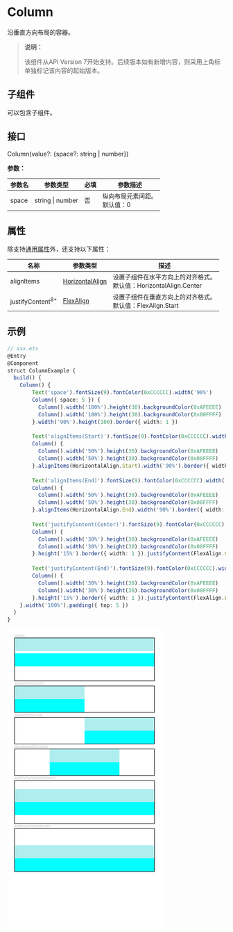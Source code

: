 # Column

沿垂直方向布局的容器。

>  **说明：**
>
>  该组件从API Version 7开始支持。后续版本如有新增内容，则采用上角标单独标记该内容的起始版本。


## 子组件

可以包含子组件。


## 接口

Column(value?:&nbsp;{space?: string&nbsp;|&nbsp;number})

**参数：**

| 参数名 | 参数类型 | 必填 | 参数描述 |
| -------- | -------- | -------- | -------- |
| space | string&nbsp;\|&nbsp;number | 否 | 纵向布局元素间距。<br/>默认值：0 |

## 属性

除支持[通用属性](ts-universal-attributes-size.md)外，还支持以下属性：

| 名称 | 参数类型 | 描述 |
| -------- | -------- | -------- |
| alignItems | [HorizontalAlign](ts-appendix-enums.md#horizontalalign) | 设置子组件在水平方向上的对齐格式。<br/>默认值：HorizontalAlign.Center |
| justifyContent<sup>8+</sup> | [FlexAlign](ts-container-flex.md) | 设置子组件在垂直方向上的对齐格式。<br/>默认值：FlexAlign.Start |

## 示例

```ts
// xxx.ets
@Entry
@Component
struct ColumnExample {
  build() {
    Column() {
        Text('space').fontSize(9).fontColor(0xCCCCCC).width('90%')
        Column({ space: 5 }) {
          Column().width('100%').height(30).backgroundColor(0xAFEEEE)
          Column().width('100%').height(30).backgroundColor(0x00FFFF)
        }.width('90%').height(100).border({ width: 1 })

        Text('alignItems(Start)').fontSize(9).fontColor(0xCCCCCC).width('90%')
        Column() {
          Column().width('50%').height(30).backgroundColor(0xAFEEEE)
          Column().width('50%').height(30).backgroundColor(0x00FFFF)
        }.alignItems(HorizontalAlign.Start).width('90%').border({ width: 1 })

        Text('alignItems(End)').fontSize(9).fontColor(0xCCCCCC).width('90%')
        Column() {
          Column().width('50%').height(30).backgroundColor(0xAFEEEE)
          Column().width('50%').height(30).backgroundColor(0x00FFFF)
        }.alignItems(HorizontalAlign.End).width('90%').border({ width: 1 })

        Text('justifyContent(Center)').fontSize(9).fontColor(0xCCCCCC).width('90%')
        Column() {
          Column().width('30%').height(30).backgroundColor(0xAFEEEE)
          Column().width('30%').height(30).backgroundColor(0x00FFFF)
        }.height('15%').border({ width: 1 }).justifyContent(FlexAlign.Center)

        Text('justifyContent(End)').fontSize(9).fontColor(0xCCCCCC).width('90%')
        Column() {
          Column().width('30%').height(30).backgroundColor(0xAFEEEE)
          Column().width('30%').height(30).backgroundColor(0x00FFFF)
        }.height('15%').border({ width: 1 }).justifyContent(FlexAlign.End)
    }.width('100%').padding({ top: 5 })
  }
}
```

![zh-cn_image_0000001219982721](figures/Column.png)
